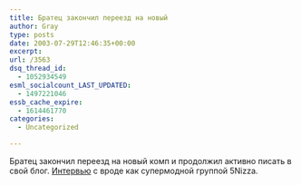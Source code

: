 ```yaml
---
title: Братец закончил переезд на новый
author: Gray
type: posts
date: 2003-07-29T12:46:35+00:00
excerpt:
url: /3563
dsq_thread_id:
  - 1052934549
esml_socialcount_LAST_UPDATED:
  - 1497221046
essb_cache_expire:
  - 1614461770
categories:
  - Uncategorized

---
```








Братец закончил переезд на новый комп и продолжил активно писать в свой блог. <a href="http://aleks.com.ua/archives/000112.html" target="_blank">Интервью</a> с вроде как супермодной группой 5Nizza.